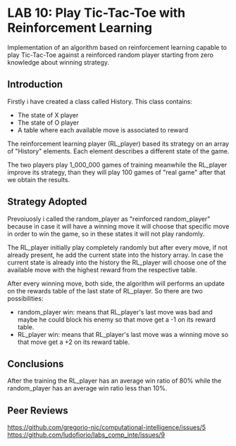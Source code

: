 # LAB 10: Play Tic-Tac-Toe with Reinforcement Learning

Implementation of an algorithm based on reinforcement learning capable to play Tic-Tac-Toe against a reinforced random player starting from zero knowledge about winning strategy.

## Introduction

Firstly i have created a class called History. This class contains:

 - The state of X player
 - The state of O player
 - A table where each available move is associated to reward

The reinforcement learning player (RL_player) based its strategy on an array of "History" elements. Each element describes a different state of the game.

The two players play 1_000_000 games of training meanwhile the RL_player improve its strategy, than they will play 100 games of "real game" after that we obtain the results. 

## Strategy Adopted

Prevoiuosly i called the random_player as "reinforced random_player" because in case it will have a winning move it will choose that specific move in order to win the game, so in these states it will not play randomly.

The RL_player initially play completely randomly but after every move, if not already present, he add the current state into the history array. In case the current state is already into the history the RL_player will choose one of the available move with the highest reward from the respective table.

After every winning move, both side, the algorithm will performs an update on the rewards table of the last state of RL_player. So there are two possibilities:

- random_player win: means that RL_player's last move was bad and maybe he could block his enemy so that move get a -1 on its reward table.
- RL_player win: means that RL_player's last move was a winning move so that move get a +2 on its reward table.

## Conclusions

After the training the RL_player has an average win ratio of 80% while the random_player has an average win ratio less than 10%.

## Peer Reviews

https://github.com/gregorio-nic/computational-intelligence/issues/5
https://github.com/ludofiorio/labs_comp_inte/issues/9
